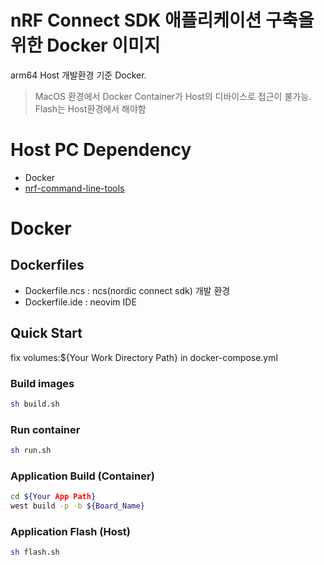 # nRF Connect SDK 애플리케이션 구축을 위한 Docker 이미지

arm64 Host 개발환경 기준 Docker.

> MacOS 환경에서 Docker Container가 Host의 디바이스로 접근이 불가능.
> Flash는 Host환경에서 해야함

# Host PC Dependency

- Docker
- [nrf-command-line-tools](https://www.nordicsemi.com/Products/Development-tools/nrf-command-line-tools/download)

# Docker

## Dockerfiles
- Dockerfile.ncs : ncs(nordic connect sdk) 개발 환경
- Dockerfile.ide : neovim IDE

## Quick Start

fix volumes:${Your Work Directory Path} in docker-compose.yml


### Build images

```bash
sh build.sh
```

### Run container

```bash
sh run.sh
```

### Application Build (Container)

```bash
cd ${Your App Path}
west build -p -b ${Board_Name}
```

### Application Flash (Host)

```bash
sh flash.sh
```
